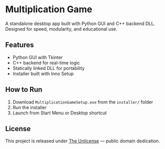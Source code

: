 # Multiplication Game

A standalone desktop app built with Python GUI and C++ backend DLL.  
Designed for speed, modularity, and educational use.

## Features
- Python GUI with Tkinter
- C++ backend for real-time logic
- Statically linked DLL for portability
- Installer built with Inno Setup

## How to Run
1. Download `MultiplicationGameSetup.exe` from the `installer/` folder
2. Run the installer
3. Launch from Start Menu or Desktop shortcut

## License

This project is released under [The Unlicense](LICENSE) — public domain dedication.

